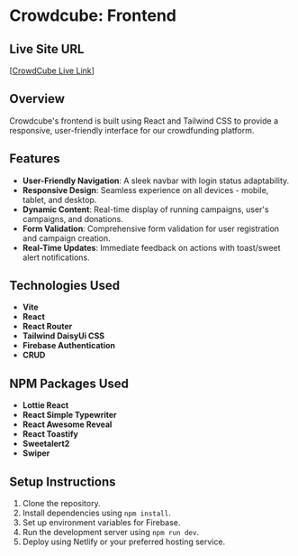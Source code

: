 # Crowdcube: Frontend

## Live Site URL

[[CrowdCube Live Link](https://crowdcube-f0e0f.web.app/)]

## Overview

Crowdcube's frontend is built using React and Tailwind CSS to provide a responsive, user-friendly interface for our crowdfunding platform.

## Features

- **User-Friendly Navigation**: A sleek navbar with login status adaptability.
- **Responsive Design**: Seamless experience on all devices - mobile, tablet, and desktop.
- **Dynamic Content**: Real-time display of running campaigns, user's campaigns, and donations.
- **Form Validation**: Comprehensive form validation for user registration and campaign creation.
- **Real-Time Updates**: Immediate feedback on actions with toast/sweet alert notifications.

## Technologies Used

- **Vite**
- **React**
- **React Router**
- **Tailwind DaisyUi CSS**
- **Firebase Authentication**
- **CRUD**

## NPM Packages Used

- **Lottie React**
- **React Simple Typewriter**
- **React Awesome Reveal**
- **React Toastify**
- **Sweetalert2**
- **Swiper**

## Setup Instructions

1. Clone the repository.
2. Install dependencies using `npm install`.
3. Set up environment variables for Firebase.
4. Run the development server using `npm run dev`.
5. Deploy using Netlify or your preferred hosting service.
